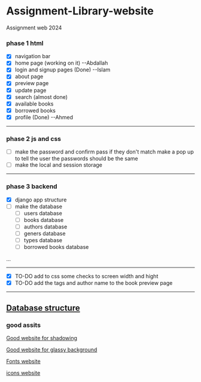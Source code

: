 # Assignment-Library-website

Assignment web 2024

### phase 1 html

- [x] navigation bar
- [x] home page (working on it) --Abdallah
- [x] login and signup pages (Done) --Islam
- [x] about page
- [x] preview page
- [x] update page
- [x] search (almost done)
- [x] available books
- [x] borrowed books
- [x] profile (Done) --Ahmed

---

### phase 2 js and css
- [ ] make the password and confirm pass if they don't match make a pop up to tell the user the passwords should be the same
- [ ] make the local and session storage
---

### phase 3 backend
- [x] django app structure
- [ ] make the database 
  - [ ] users database 
  - [ ] books database 
  - [ ] authors database 
  - [ ] geners database 
  - [ ] types database
  - [ ] borrowed books database 

... 

---

- [x] TO-DO add to css some checks to screen width and hight
- [x] TO-DO add the tags and author name to the book preview page

---

## [Database structure](https://drawsql.app/teams/feglawy/diagrams/library)

### good assits

[Good website for shadowing](https://getcssscan.com/css-box-shadow-examples)

[Good website for glassy background](https://css.glass)

[Fonts website](https://fonts.google.com/)

[icons website](https://fonts.google.com/icons)
